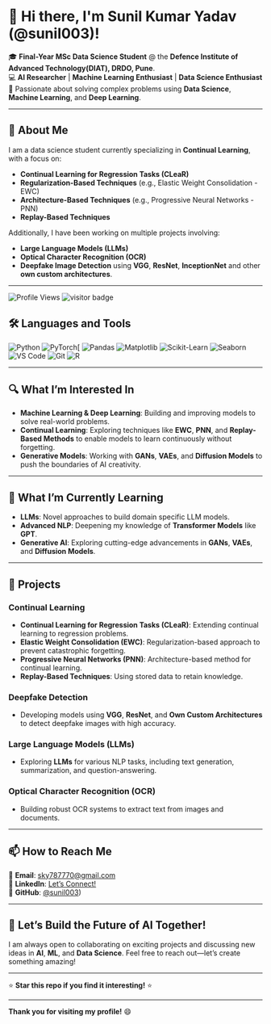 # 👋 Hi there, I'm Sunil Kumar Yadav (@sunil003)!

🎓 **Final-Year MSc Data Science Student** @ the **Defence Institute of Advanced Technology(DIAT), DRDO, Pune**.  
💻 **AI Researcher** | **Machine Learning Enthusiast** | **Data Science Enthusiast**  
🚀 Passionate about solving complex problems using **Data Science**, **Machine Learning**, and **Deep Learning**.  

---

## 🌟 **About Me**

I am a data science student currently specializing in **Continual Learning**, with a focus on:
- **Continual Learning for Regression Tasks (CLeaR)**
- **Regularization-Based Techniques** (e.g., Elastic Weight Consolidation - EWC)  
- **Architecture-Based Techniques** (e.g., Progressive Neural Networks - PNN)  
- **Replay-Based Techniques**  
  

Additionally, I have been working on multiple projects involving:
- **Large Language Models (LLMs)**  
- **Optical Character Recognition (OCR)**  
- **Deepfake Image Detection** using **VGG**, **ResNet**, **InceptionNet** and other **own custom architectures**.  


---
![Profile Views](https://visitor-badge.laobi.icu/badge?page_id=sunil003.sunil003) 
![visitor badge](https://visitor-badge.laobi.icu/badge?page_id=jwenjian.visitor-badge&left_color=red&right_color=green&left_text=Hello%20Visitors)
## 🛠 **Languages and Tools**

![Python](https://img.shields.io/badge/Python-3776AB?style=for-the-badge&logo=python&logoColor=white)
![PyTorch](https://img.shields.io/badge/PyTorch-EE4C2C?style=for-the-badge&logo=pytorch&logoColor=white)[
![Pandas](https://img.shields.io/badge/Pandas-150458?style=for-the-badge&logo=pandas&logoColor=white)
![Matplotlib](https://img.shields.io/badge/Matplotlib-11557C?style=for-the-badge&logo=matplotlib&logoColor=white)
![Scikit-Learn](https://img.shields.io/badge/Scikit_Learn-F7931E?style=for-the-badge&logo=scikit-learn&logoColor=white)
![Seaborn](https://img.shields.io/badge/Seaborn-4B77BE?style=for-the-badge&logo=seaborn&logoColor=white)
![VS Code](https://img.shields.io/badge/VS_Code-007ACC?style=for-the-badge&logo=visual-studio-code&logoColor=white)
![Git](https://img.shields.io/badge/Git-F05032?style=for-the-badge&logo=git&logoColor=white)
![R](https://img.shields.io/badge/R-276DC3?style=for-the-badge&logo=r&logoColor=white)

---

## 🔍 **What I’m Interested In**

- **Machine Learning & Deep Learning**: Building and improving models to solve real-world problems.  
- **Continual Learning**: Exploring techniques like **EWC**, **PNN**, and **Replay-Based Methods** to enable models to learn continuously without forgetting.  
- **Generative Models**: Working with **GANs**, **VAEs**, and **Diffusion Models** to push the boundaries of AI creativity.  

---

## 🌱 **What I’m Currently Learning**

- **LLMs**: Novel approaches to build domain specific LLM models.  
- **Advanced NLP**: Deepening my knowledge of **Transformer Models** like **GPT**.  
- **Generative AI**: Exploring cutting-edge advancements in **GANs**, **VAEs**, and **Diffusion Models**.  

<!--
---

## 💞️ **Let’s Collaborate On**

- **Machine Learning & Deep Learning Projects**: Especially those related to **Continual Learning**, **Model Interpretability**, and **Privacy**.  
- **AI Research**: If you're working on innovative AI fields or applying ML to real-world problems, let’s connect!  
- **Open-Source Projects**: Always eager to contribute to the open-source community in **ML**, **AI**, and **Data Science**.  

-->
---

## 📂 **Projects**

### **Continual Learning**

- **Continual Learning for Regression Tasks (CLeaR)**: Extending continual learning to regression problems.  
- **Elastic Weight Consolidation (EWC)**: Regularization-based approach to prevent catastrophic forgetting.  
- **Progressive Neural Networks (PNN)**: Architecture-based method for continual learning.  
- **Replay-Based Techniques**: Using stored data to retain knowledge.  


### **Deepfake Detection**

- Developing models using **VGG**, **ResNet**, and **Own Custom Architectures** to detect deepfake images with high accuracy.  

### **Large Language Models (LLMs)**
- Exploring **LLMs** for various NLP tasks, including text generation, summarization, and question-answering.  

### **Optical Character Recognition (OCR)**
- Building robust OCR systems to extract text from images and documents.  

---

## 📫 **How to Reach Me**

📧 **Email**: [sky787770@gmail.com](mailto:sky787770@gmail.com)   
🔗 **LinkedIn**: [Let’s Connect!](https://www.linkedin.com/in/sunil-yadav-96a541289/)  
🐙 **GitHub**: [@sunil003](https://github.com/Sunilyadav03))  

---

## 🚀 **Let’s Build the Future of AI Together!**

I am always open to collaborating on exciting projects and discussing new ideas in **AI**, **ML**, and **Data Science**. Feel free to reach out—let’s create something amazing!  

---

 
⭐️ **Star this repo if you find it interesting!** ⭐️  

---

**Thank you for visiting my profile!** 😄
